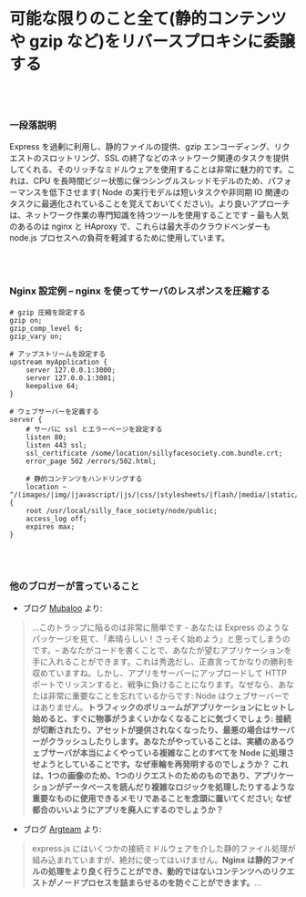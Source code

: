 # 可能な限りのこと全て(静的コンテンツや gzip など)をリバースプロキシに委譲する

<br/><br/>

### 一段落説明

Express を過剰に利用し、静的ファイルの提供、gzip エンコーディング、リクエストのスロットリング、SSL の終了などのネットワーク関連のタスクを提供してくれる、そのリッチなミドルウェアを使用することは非常に魅力的です。これは、CPU を長時間ビジー状態に保つシングルスレッドモデルのため、パフォーマンスを低下させます( Node の実行モデルは短いタスクや非同期 IO 関連のタスクに最適化されていることを覚えておいてください)。より良いアプローチは、ネットワーク作業の専門知識を持つツールを使用することです – 最も人気のあるのは nginx と HAproxy で、これらは最大手のクラウドベンダーも node.js プロセスへの負荷を軽減するために使用しています。

<br/><br/>

### Nginx 設定例 – nginx を使ってサーバのレスポンスを圧縮する

```nginx
# gzip 圧縮を設定する
gzip on;
gzip_comp_level 6;
gzip_vary on;

# アップストリームを設定する
upstream myApplication {
    server 127.0.0.1:3000;
    server 127.0.0.1:3001;
    keepalive 64;
}

# ウェブサーバーを定義する
server {
    # サーバに ssl とエラーページを設定する
    listen 80;
    listen 443 ssl;
    ssl_certificate /some/location/sillyfacesociety.com.bundle.crt;
    error_page 502 /errors/502.html;

    # 静的コンテンツをハンドリングする
    location ~ ^/(images/|img/|javascript/|js/|css/|stylesheets/|flash/|media/|static/|robots.txt|humans.txt|favicon.ico) {
    root /usr/local/silly_face_society/node/public;
    access_log off;
    expires max;
}
```

<br/><br/>

### 他のブロガーが言っていること

* ブログ [Mubaloo](http://mubaloo.com/best-practices-deploying-node-js-applications) より:
> ...このトラップに陥るのは非常に簡単です - あなたは Express のようなパッケージを見て、「素晴らしい！さっそく始めよう」と思ってしまうのです。– あなたがコードを書くことで、あなたが望むアプリケーションを手に入れることができます。これは秀逸だし、正直言ってかなりの勝利を収めていますね。しかし、アプリをサーバーにアップロードして HTTP ポートでリッスンすると、戦争に負けることになります。なぜなら、あなたは非常に重要なことを忘れているからです: Node はウェブサーバーではありません。**トラフィックのボリュームがアプリケーションにヒットし始めると、すぐに物事がうまくいかなくなることに気づくでしょう: 接続が切断されたり、アセットが提供されなくなったり、最悪の場合はサーバーがクラッシュしたりします。あなたがやっていることは、実績のあるウェブサーバが本当によくやっている複雑なことのすべてを Node に処理させようとしていることです。なぜ車輪を再発明するのでしょうか？**
> **これは、1つの画像のため、1つのリクエストのためのものであり、アプリケーションがデータベースを読んだり複雑なロジックを処理したりするような重要なものに使用できるメモリであることを念頭に置いてください; なぜ都合のいいようにアプリを廃人にするのでしょうか？**

* ブログ [Argteam](http://blog.argteam.com/coding/hardening-node-js-for-production-part-2-using-nginx-to-avoid-node-js-load) より:
> express.js にはいくつかの接続ミドルウェアを介した静的ファイル処理が組み込まれていますが、絶対に使ってはいけません。**Nginx は静的ファイルの処理をより良く行うことができ、動的ではないコンテンツへのリクエストがノードプロセスを詰まらせるのを防ぐことができます。**…
